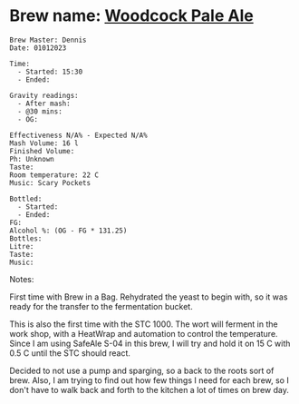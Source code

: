 # Brew name: [Woodcock Pale Ale](../brews/woodcock_pale_ale.md)
```
Brew Master: Dennis
Date: 01012023

Time:
  - Started: 15:30
  - Ended:

Gravity readings:
  - After mash:
  - @30 mins:
  - OG: 

Effectiveness N/A% - Expected N/A%
Mash Volume: 16 l
Finished Volume: 
Ph: Unknown
Taste:
Room temperature: 22 C
Music: Scary Pockets
```

```
Bottled: 
  - Started:
  - Ended: 
FG: 
Alcohol %: (OG - FG * 131.25)
Bottles: 
Litre:
Taste: 
Music:
```

Notes:

First time with Brew in a Bag. Rehydrated the yeast to begin with, so it was ready for the transfer to the fermentation bucket.

This is also the first time with the STC 1000. The wort will ferment in the work shop, with a HeatWrap and automation to control the temperature. Since I am using SafeAle S-04 in this brew, I will try and hold it on 15 C with 0.5 C until the STC should react.

Decided to not use a pump and sparging, so a back to the roots sort of brew. Also, I am trying to find out how few things I need for each brew, so I don't have to walk back and forth to the kitchen a lot of times on brew day.
